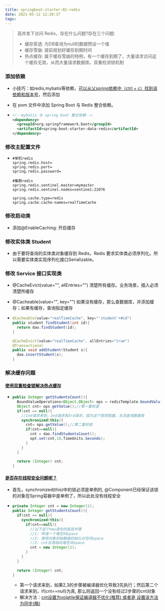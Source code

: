```yaml
---
title: springboot-starter-02-redis
date: 2021-05-12 12:20:17
tags:
---
```




> 高并发下访问 Redis，存在什么问题?存在三个问题: 
>
> - 缓存穿透: 为DB查询为null的数据预设一个值
> - 缓存雪崩: 提前规划好缓存到期时间
> - 热点缓存: 属于缓存雪崩的特例，有一个缓存到期了，大量请求访问这个缓存无效，从而大量请求数据库。双重检测锁机制



### 添加依赖

- 小技巧：如redis,mybatis等依赖，[可以从父spring依赖中（ctrl + c）找到该依赖和版本号]()，然后添加

- 在 pom 文件中添加 Spring Boot 与 Redis 整合依赖。

- ```xml
  <!--mybatis 与 spring boot 整合依赖-->
  <dependency>
  	<groupId>org.springframework.boot</groupId>
    <artifactId>spring-boot-starter-data-redis</artifactId>
  </dependency>
  ```

### 修改主配置文件

- ```properties
  #单机redis
  spring.redis.host=
  spring.redis.port=
  spring.redis.password=
  
  #集群redis
  spring.redis.sentinel.master=mymaster
  spring.redis.sentinel.nodes=sentine1:22076
  
  spring.cache.type=redis
  spring.cache.cache-names=realTimeCache
  ```

### 修改启动类

- 添加@EnableCaching: 开启缓存

### 修改实体类 **Student**

- 由于要将查询的实体类对象缓存到 Redis，Redis 要求实体类必须序列化。所以需要实体类实现序列化接口Serializable。


### 修改 **Service** 接口实现类

- @CacheEvict(value="", allEntries="")  清楚所有缓存。业务场景，插入必须清楚所缓存

- @Cacheable(value="", key="") 如果没有缓存，那么查数据库，并添加缓存；如果有缓存，查询指定缓存

- ```java
  @Cacheable(value="realTimeCache", key="'student'+#id")
  public student findStudent(int id){
  	return dao.findStudent(id);
  }
  
  @CacheEvict(value="realTimeCache", allEntries="true")  
  @Transactional
  public void addStudent(Student s){
    dao.insertStudent(s);
  }
  ```

### 解决缓存问题

#### [使用双重检查锁解决热点缓存]()

- ```java
  public Integer getStudentsCount(){
  	BoundValueOperations<Object,Object> ops = redisTemplate.boundValuesOps("count");
    Object cnt= ops.getValue();//第一重检查
    if(cnt == null){ 
      //1nd请求来到，2nd请求和3rd请求，因为这个锁而阻塞，无法查询数据库
      synchronized(this){
        cnt= ops.getValue();//第二重检查
        if(cnt==null){ 
          cnt = dao.findStudentsCount();
          opt.set(cnt,10,TimeUnits.Seconds);
        }
      }
    }
    
    return (Integer) cnt;
  }
  ```

#### [是否存在线程安全问题呢？]()

  - 首先，synchronized(this)中的锁必须是单例的, @Component已经保证该锁的对象在Spring容器中是单例了，所以此处没有线程安全
  
  - ```java
    private Integer cnt = new Integer(1);
    public Integer getStudentsCount(){
      if(cnt == null){ 
        synchronized(this){
          if(cnt==null){ 
            //以下这个new语句的底层步骤
            //1: 申请一个堆空间space
            //2: 使用对象初始数据初始化对空间space
            //3: cnt应用指向堆空间space
           	cnt = new Integer(2);
          }
        }
      }
      
      return (Integer) cnt;
    }
    ```
  
    - 第一个请求来到，如果2,3的步骤被编译器优化导致3先执行；然后第二个请求来到，if(cnt==null)为真, 那么则返回一个没有经过2步骤的cnt对象
    - 解决方法：[cnt设置为volatile保证编译器不优化(推荐) 或者是 设置该方法为同步(略)]()

